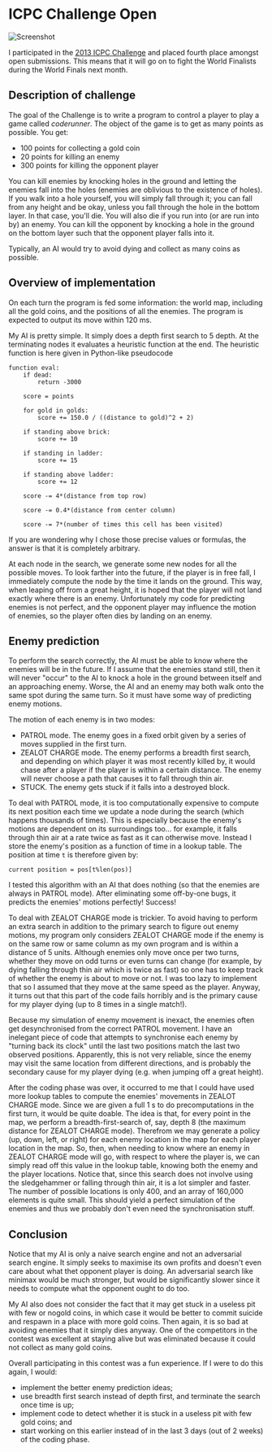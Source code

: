 ICPC Challenge Open
=========

![Screenshot](http://i.imgur.com/jXyzpuk.png)

I participated in the [2013 ICPC Challenge](http://icpc.baylor.edu/challenge/) and placed fourth place amongst open submissions. This means that it will go on to fight the World Finalists during the World Finals next month.

Description of challenge
--------

The goal of the Challenge is to write a program to control a player to play a game called _coderunner_. The object of the game is to get as many points as possible. You get:

- 100 points for collecting a gold coin
- 20 points for killing an enemy
- 300 points for killing the opponent player

You can kill enemies by knocking holes in the ground and letting the enemies fall into the holes (enemies are oblivious to the existence of holes). If you walk into a hole yourself, you will simply fall through it; you can fall from any height and be okay, unless you fall through the hole in the bottom layer. In that case, you'll die. You will also die if you run into (or are run into by) an enemy. You can kill the opponent by knocking a hole in the ground on the bottom layer such that the opponent player falls into it.

Typically, an AI would try to avoid dying and collect as many coins as possible.

Overview of implementation
-------- 

On each turn the program is fed some information: the world map, including all the gold coins, and the positions of all the enemies. The program is expected to output its move within 120 ms. 

My AI is pretty simple. It simply does a depth first search to 5 depth. At the terminating nodes it evaluates a heuristic function at the end. The heuristic function is here given in Python-like pseudocode

    function eval:
        if dead:
            return -3000

        score = points

        for gold in golds:
            score += 150.0 / ((distance to gold)^2 + 2)

        if standing above brick:
            score += 10

        if standing in ladder:
            score += 15

        if standing above ladder:
            score += 12

        score -= 4*(distance from top row)

        score -= 0.4*(distance from center column)

        score -= 7*(number of times this cell has been visited)

If you are wondering why I chose those precise values or formulas, the answer is that it is completely arbitrary. 

At each node in the search, we generate some new nodes for all the possible moves. To look farther into the future, if the player is in free fall, I immediately compute the node by the time it lands on the ground. This way, when leaping off from a great height, it is hoped that the player will not land exactly where there is an enemy. Unfortunately my code for predicting enemies is not perfect, and the opponent player may influence the motion of enemies, so the player often dies by landing on an enemy.

Enemy prediction
-------

To perform the search correctly, the AI must be able to know where the enemies will be in the future. If I assume that the enemies stand still, then it will never "occur" to the AI to knock a hole in the ground between itself and an approaching enemy. Worse, the AI and an enemy may both walk onto the same spot during the same turn. So it must have some way of predicting enemy motions.

The motion of each enemy is in two modes:

- PATROL mode. The enemy goes in a fixed orbit given by a series of moves supplied in the first turn.
- ZEALOT CHARGE mode. The enemy performs a breadth first search, and depending on which player it was most recently killed by, it would chase after a player if the player is within a certain distance. The enemy will never choose a path that causes it to fall through thin air.
- STUCK. The enemy gets stuck if it falls into a destroyed block.

To deal with PATROL mode, it is too computationally expensive to compute its next position each time we update a node during the search (which happens thousands of times). This is especially because the enemy's motions are dependent on its surroundings too... for example, it falls through thin air at a rate twice as fast as it can otherwise move. Instead I store the enemy's position as a function of time in a lookup table. The position at time `t` is therefore given by:

    current position = pos[t%len(pos)]

I tested this algorithm with an AI that does nothing (so that the enemies are always in PATROL mode). After eliminating some off-by-one bugs, it predicts the enemies' motions perfectly! Success!

To deal with ZEALOT CHARGE mode is trickier. To avoid having to perform an extra search in addition to the primary search to figure out enemy motions, my program only considers ZEALOT CHARGE mode if the enemy is on the same row or same column as my own program and is within a distance of 5 units. Although enemies only move once per two turns, whether they move on odd turns or even turns can change (for example, by dying falling through thin air which is twice as fast) so one has to keep track of whether the enemy is about to move or not. I was too lazy to implement that so I assumed that they move at the same speed as the player. Anyway, it turns out that this part of the code fails horribly and is the primary cause for my player dying (up to 8 times in a single match!).

Because my simulation of enemy movement is inexact, the enemies often get desynchronised from the correct PATROL movement. I have an inelegant piece of code that attempts to synchronise each enemy by "turning back its clock" until the last two positions match the last two observed positions. Apparently, this is not very reliable, since the enemy may visit the same location from different directions, and is probably the secondary cause for my player dying (e.g. when jumping off a great height).

After the coding phase was over, it occurred to me that I could have used more lookup tables to compute the enemies' movements in ZEALOT CHARGE mode. Since we are given a full 1 s to do precomputations in the first turn, it would be quite doable. The idea is that, for every point in the map, we perform a breadth-first-search of, say, depth 8 (the maximum distance for ZEALOT CHARGE mode). Therefrom we may generate a policy (up, down, left, or right) for each enemy location in the map for each player location in the map. So, then, when needing to know where an enemy in ZEALOT CHARGE mode will go, with respect to where the player is, we can simply read off this value in the lookup table, knowing both the enemy and the player locations. Notice that, since this search does not involve using the sledgehammer or falling through thin air, it is a lot simpler and faster. The number of possible locations is only 400, and an array of 160,000 elements is quite small. This should yield a perfect simulation of the enemies and thus we probably don't even need the synchronisation stuff.

Conclusion
-------

Notice that my AI is only a naive search engine and not an adversarial search engine. It simply seeks to maximise its own profits and doesn't even care about what thet opponent player is doing. An adversarial search like minimax would be much stronger, but would be significantly slower since it needs to compute what the opponent ought to do too.

My AI also does not consider the fact that it may get stuck in a useless pit with few or nogold coins, in which case it would be better to commit suicide and respawn in a place with more gold coins. Then again, it is so bad at avoiding enemies that it simply dies anyway. One of the competitors in the contest was excellent at staying alive but was eliminated because it could not collect as many gold coins.

Overall participating in this contest was a fun experience. If I were to do this again, I would:

- implement the better enemy prediction ideas;
- use breadth first search instead of depth first, and terminate the search once time is up;
- implement code to detect whether it is stuck in a useless pit with few gold coins; and
- start working on this earlier instead of in the last 3 days (out of 2 weeks) of the coding phase.

